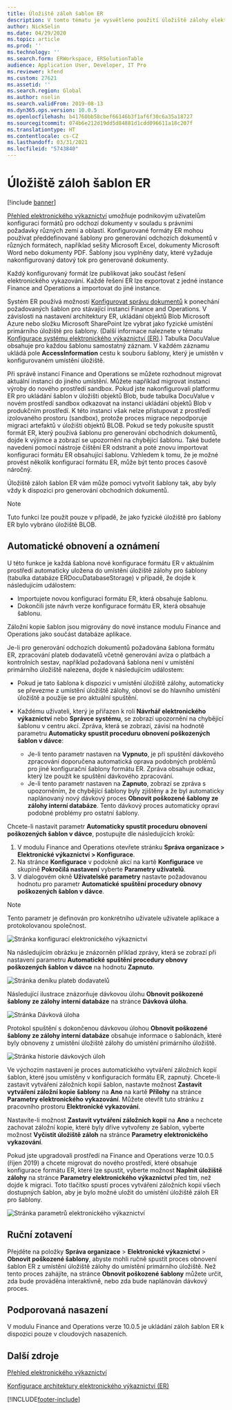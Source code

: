 ```yaml
---
title: Úložiště záloh šablon ER
description: V tomto tématu je vysvětleno použití úložiště zálohy elektronického vykazování (ER) pro obnovení šablon.
author: NickSelin
ms.date: 04/29/2020
ms.topic: article
ms.prod: ''
ms.technology: ''
ms.search.form: ERWorkspace, ERSolutionTable
audience: Application User, Developer, IT Pro
ms.reviewer: kfend
ms.custom: 27621
ms.assetid: ''
ms.search.region: Global
ms.author: nselin
ms.search.validFrom: 2019-08-13
ms.dyn365.ops.version: 10.0.5
ms.openlocfilehash: b41760bb58cbef66146b3f1af6f30c6a35a18727
ms.sourcegitcommit: 074b6e212d19dd5d84881d1cdd096611a18c207f
ms.translationtype: HT
ms.contentlocale: cs-CZ
ms.lasthandoff: 03/31/2021
ms.locfileid: "5743840"
---
```

# <a name="backup-storage-of-er-templates"></a>Úložiště záloh šablon ER

[!include [banner](../includes/banner.md)]

[Přehled elektronického výkaznictví](general-electronic-reporting.md) umožňuje podnikovým uživatelům konfiguraci formátů pro odchozí dokumenty v souladu s právními požadavky různých zemí a oblastí. Konfigurované formáty ER mohou používat předdefinované šablony pro generování odchozích dokumentů v různých formátech, například sešity Microsoft Excel, dokumenty Microsoft Word nebo dokumenty PDF. Šablony jsou vyplněny daty, které vyžaduje nakonfigurovaný datový tok pro generované dokumenty.

Každý konfigurovaný formát lze publikovat jako součást řešení elektronického vykazování. Každé řešení ER lze exportovat z jedné instance Finance and Operations a importovat do jiné instance.

Systém ER používá možnosti [Konfigurovat správu dokumentů](../../fin-ops/organization-administration/configure-document-management.md) k ponechání požadovaných šablon pro stávající instanci Finance and Operations. V závislosti na nastavení architektury ER, ukládání objektů Blob Microsoft Azure nebo složku Microsoft SharePoint lze vybrat jako fyzické umístění primárního úložiště pro šablony. (Další informace naleznete v tématu [Konfigurace systému elektronického výkaznictví (ER)](electronic-reporting-er-configure-parameters.md).) Tabulka DocuValue obsahuje pro každou šablonu samostatný záznam. V každém záznamu ukládá pole **AccessInformation** cestu k souboru šablony, který je umístěn v konfigurovaném umístění úložiště.

Při správě instancí Finance and Operations se můžete rozhodnout migrovat aktuální instanci do jiného umístění. Můžete například migrovat instanci výroby do nového prostředí sandbox. Pokud jste nakonfigurovali platformu ER pro ukládání šablon v úložišti objektů Blob, bude tabulka DocuValue v novém prostředí sandbox odkazovat na instanci ukládání objektů Blob v produkčním prostředí. K této instanci však nelze přistupovat z prostředí izolovaného prostoru (sandbox), protože proces migrace nepodporuje migraci artefaktů v úložišti objektů BLOB. Pokud se tedy pokusíte spustit formát ER, který používá šablonu pro generování obchodních dokumentů, dojde k výjimce a zobrazí se upozornění na chybějící šablonu. Také budete navedeni pomocí nástroje čištění ER odstranit a poté znovu importovat konfiguraci formátu ER obsahující šablonu. Vzhledem k tomu, že je možné provést několik konfigurací formátu ER, může být tento proces časově náročný.

Úložiště záloh šablon ER vám může pomoci vytvořit šablony tak, aby byly vždy k dispozici pro generování obchodních dokumentů.

> [!NOTE]
> Tuto funkci lze použít pouze v případě, že jako fyzické úložiště pro šablony ER bylo vybráno úložiště BLOB.

## <a name="automated-recovery-and-notification"></a>Automatické obnovení a oznámení

U této funkce je každá šablona nové konfigurace formátu ER v aktuálním prostředí automaticky uložena do umístění úložiště zálohy pro šablony (tabulka databáze ERDocuDatabaseStorage) v případě, že dojde k následujícím událostem:

- Importujete novou konfiguraci formátu ER, která obsahuje šablonu.
- Dokončili jste návrh verze konfigurace formátu ER, která obsahuje šablonu.

Záložní kopie šablon jsou migrovány do nové instance modulu Finance and Operations jako součást databáze aplikace.

Je-li pro generování odchozích dokumentů požadována šablona formátu ER, zpracování plateb dodavatelů včetně generování avíza o platbách a kontrolních sestav, například požadovaná šablona není v umístění primárního úložiště nalezena, dojde k následujícím událostem:

- Pokud je tato šablona k dispozici v umístění úložiště zálohy, automaticky se převezme z umístění úložiště zálohy, obnoví se do hlavního umístění úložiště a použije se pro aktuální spuštění.
- Každému uživateli, který je přiřazen k roli **Návrhář elektronického výkaznictví** nebo **Správce systému**, se zobrazí upozornění na chybějící šablonu v centru akcí. Zpráva, která se zobrazí, závisí na hodnotě parametru **Automaticky spustit proceduru obnovení poškozených šablon v dávce**:

    - Je-li tento parametr nastaven na **Vypnuto**, je při spuštění dávkového zpracování doporučena automatická oprava podobných problémů pro jiné konfigurační šablony formátu ER. Zpráva obsahuje odkaz, který lze použít ke spuštění dávkového zpracování.
    - Je-li tento parametr nastaven na **Zapnuto**, zobrazí se zpráva s upozorněním, že chybějící šablony byly zjištěny a že byl automaticky naplánovaný nový dávkový proces **Obnovit poškozené šablony ze zálohy interní databáze**. Tento dávkový proces automaticky opraví podobné problémy pro ostatní šablony.

Chcete-li nastavit parametr **Automaticky spustit proceduru obnovení poškozených šablon v dávce**, postupujte dle následujících kroků:

1. V modulu Finance and Operations otevřete stránku **Správa organizace \> Elektronické výkaznictví \> Konfigurace**.
2. Na stránce **Konfigurace** v podokně akcí na kartě **Konfigurace** ve skupině **Pokročilá nastavení** vyberte **Parametry uživatelů**.
3. V dialogovém okně **Uživatelské parametry** nastavte požadovanou hodnotu pro parametr **Automatické spuštění procedury obnovy poškozených šablon v dávce**.

> [!NOTE]
> Tento parametr je definován pro konkrétního uživatele uživatele aplikace a protokolovanou společnost.

![Stránka konfigurací elektronického výkaznictví](./media/GER-BackupTemplates-1.png)

Na následujícím obrázku je znázorněn příklad zprávy, která se zobrazí při nastavení parametru **Automatické spuštění procedury obnovy poškozených šablon v dávce** na hodnotu **Zapnuto**.

![Stránka deníku plateb dodavatelů](./media/GER-BackupTemplates-2.png)

Následující ilustrace znázorňuje dávkovou úlohu **Obnovit poškozené šablony ze zálohy interní databáze** na stránce **Dávková úloha**.

![Stránka Dávková úloha](./media/GER-BackupTemplates-3.png)

Protokol spuštění s dokončenou dávkovou úlohou **Obnovit poškozené šablony ze zálohy interní databáze** obsahuje informace o šablonách, které byly obnoveny z umístění úložiště zálohy do umístění primárního úložiště.

![Stránka historie dávkových úloh](./media/GER-BackupTemplates-4.png)

Ve výchozím nastavení je proces automatického vytváření záložních kopií šablon, které jsou umístěny v konfiguracích formátu ER, zapnutý. Chcete-li zastavit vytváření záložních kopií šablon, nastavte možnost **Zastavit vytváření záložní kopie šablony** na **Ano** na kartě **Přílohy** na stránce **Parametry elektronického vykazování**. Můžete otevřít tuto stránku z pracovního prostoru **Elektronické vykazování**.

Nastavíte-li možnost **Zastavit vytváření záložních kopií** na **Ano** a nechcete zachovat záložní kopie, které byly dříve vytvořeny ze šablon, vyberte možnost **Vyčistit úložiště záloh** na stránce **Parametry elektronického vykazování**.

Pokud jste upgradovali prostředí na Finance and Operations verze 10.0.5 (říjen 2019) a chcete migrovat do nového prostředí, které obsahuje konfigurace formátu ER, které lze spustit, vyberte možnost **Naplnit úložiště zálohy** na stránce **Parametry elektronického výkaznictví** před tím, než dojde k migraci. Toto tlačítko spustí proces vytváření záložních kopií všech dostupných šablon, aby je bylo možné uložit do umístění úložiště záloh ER pro šablony.

![Stránka parametrů elektronického výkaznictví](./media/GER-BackupTemplates-5.png)

## <a name="manual-recovery"></a>Ruční zotavení

Přejděte na položky **Správa organizace** \> **Elektronické výkaznictví** \> **Obnovit poškozené šablony**, abyste mohli ručně spustit proces obnovení šablon ER z umístění úložiště zálohy do umístění primárního úložiště. Než tento proces zahájíte, na stránce **Obnovit poškozené šablony** můžete určit, zda bude prováděna interaktivně, nebo zda bude naplánován dávkový proces.

## <a name="supported-deployments"></a>Podporovaná nasazení

V modulu Finance and Operations verze 10.0.5 je ukládání záloh šablon ER k dispozici pouze v cloudových nasazeních.

## <a name="additional-resources"></a>Další zdroje

[Přehled elektronického výkaznictví](general-electronic-reporting.md)

[Konfigurace architektury elektronického výkaznictví (ER)](electronic-reporting-er-configure-parameters.md)


[!INCLUDE[footer-include](../../../includes/footer-banner.md)]
